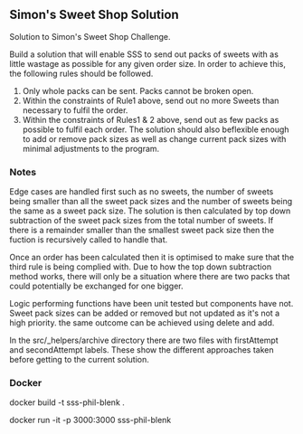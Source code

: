 ## Simon's Sweet Shop Solution

Solution to Simon's Sweet Shop Challenge.

Build a solution that will enable SSS to send out packs of sweets with as little wastage as possible for any given order size. In order to achieve this, the following rules should be followed.
1. Only whole packs can be sent. Packs cannot be broken open.
2. Within the constraints of Rule1 above, send out no more Sweets than necessary to fulfil the order.
3. Within the constraints of Rules1 & 2 above, send out as few packs as possible to fulfil each order.
The solution should also be ​flexible​ enough to add or remove pack sizes as well as change current pack sizes with minimal adjustments to the program.

### Notes

Edge cases are handled first such as no sweets, the number of sweets being smaller than all the sweet pack sizes and the number of sweets being the same as a sweet pack size. 
The solution is then calculated by top down subtraction of the sweet pack sizes from the total number of sweets. If there is a remainder smaller than the smallest sweet pack size then the fuction is recursively called to handle that. 

Once an order has been calculated then it is optimised to make sure that the third rule is being complied with. Due to how the top down subtraction method works, there will only be a situation where there are two packs that could potentially be exchanged for one bigger. 

Logic performing functions have been unit tested but components have not. 
Sweet pack sizes can be added or removed but not updated as it's not a high priority. the same outcome can be achieved using delete and add.

In the src/_helpers/archive directory there are two files with firstAttempt and secondAttempt labels. These show the different approaches taken before getting to the current solution.

### Docker
docker build -t sss-phil-blenk .

docker run -it -p 3000:3000 sss-phil-blenk